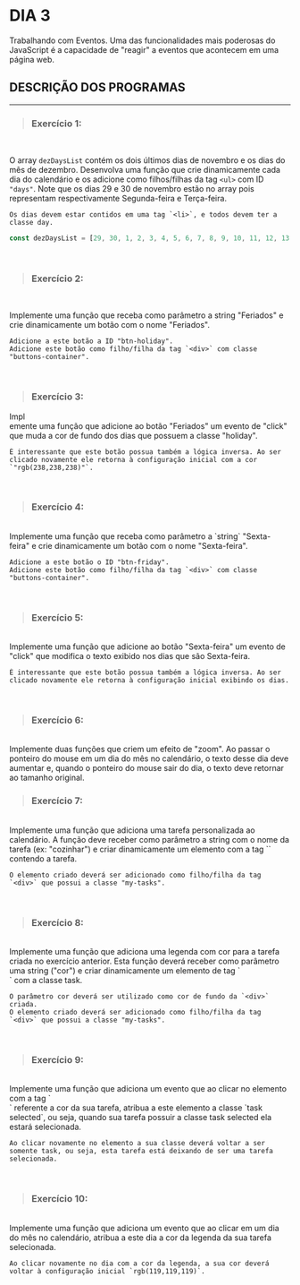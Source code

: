 # DIA 3

Trabalhando com Eventos. Uma das funcionalidades mais poderosas do JavaScript é a capacidade de "reagir" a eventos que acontecem em uma página web.

## DESCRIÇÃO DOS PROGRAMAS

<hr>

>### Exercício 1:
<br/>

O array `dezDaysList` contém os dois últimos dias de novembro e os dias do mês de dezembro. Desenvolva uma função que crie dinamicamente cada dia do calendário e os adicione como filhos/filhas da tag `<ul>` com ID `"days"`. Note que os dias 29 e 30 de novembro estão no array pois representam respectivamente Segunda-feira e Terça-feira.

    Os dias devem estar contidos em uma tag `<li>`, e todos devem ter a classe day.

```javascript
const dezDaysList = [29, 30, 1, 2, 3, 4, 5, 6, 7, 8, 9, 10, 11, 12, 13, 14, 15, 16, 17, 18, 19, 20, 21, 22, 23, 24, 25, 26, 27, 28, 29, 30, 31];
```
<br/>

>### Exercício 2:
<br/>

Implemente uma função que receba como parâmetro a string "Feriados" e crie dinamicamente um botão com o nome "Feriados".

    Adicione a este botão a ID "btn-holiday".
    Adicione este botão como filho/filha da tag `<div>` com classe "buttons-container".


<br/>

>### Exercício 3:
Impl<br/>emente uma função que adicione ao botão "Feriados" um evento de "click" que muda a cor de fundo dos dias que possuem a classe "holiday".

    É interessante que este botão possua também a lógica inversa. Ao ser clicado novamente ele retorna à configuração inicial com a cor `"rgb(238,238,238)"`.
<br/>

>### Exercício 4:
<br/>
Implemente uma função que receba como parâmetro a `string` "Sexta-feira" e crie dinamicamente um botão com o nome "Sexta-feira".

    Adicione a este botão o ID "btn-friday".
    Adicione este botão como filho/filha da tag `<div>` com classe "buttons-container".
<br/>

>### Exercício 5:
<br/>
Implemente uma função que adicione ao botão "Sexta-feira" um evento de "click" que modifica o texto exibido nos dias que são Sexta-feira.

    É interessante que este botão possua também a lógica inversa. Ao ser clicado novamente ele retorna à configuração inicial exibindo os dias.
<br/>

>### Exercício 6:
<br/>
Implemente duas funções que criem um efeito de "zoom". Ao passar o ponteiro do mouse em um dia do mês no calendário, o texto desse dia deve aumentar e, quando o ponteiro do mouse sair do dia, o texto deve retornar ao tamanho original.

<br/>

>### Exercício 7:
<br/>
Implemente uma função que adiciona uma tarefa personalizada ao calendário. A função deve receber como parâmetro a string com o nome da tarefa (ex: "cozinhar") e criar dinamicamente um elemento com a tag `<span>` contendo a tarefa.

    O elemento criado deverá ser adicionado como filho/filha da tag `<div>` que possui a classe "my-tasks".
<br/>

>### Exercício 8:
<br/>
Implemente uma função que adiciona uma legenda com cor para a tarefa criada no exercício anterior. Esta função deverá receber como parâmetro uma string ("cor") e criar dinamicamente um elemento de tag `<div>` com a classe task.

    O parâmetro cor deverá ser utilizado como cor de fundo da `<div>` criada.
    O elemento criado deverá ser adicionado como filho/filha da tag `<div>` que possui a classe "my-tasks".
<br/>

>### Exercício 9:
<br/>
Implemente uma função que adiciona um evento que ao clicar no elemento com a tag `<div>` referente a cor da sua tarefa, atribua a este elemento a classe `task selected`, ou seja, quando sua tarefa possuir a classe task selected ela estará selecionada.

    Ao clicar novamente no elemento a sua classe deverá voltar a ser somente task, ou seja, esta tarefa está deixando de ser uma tarefa selecionada.
<br/>

>### Exercício 10:
<br/>
Implemente uma função que adiciona um evento que ao clicar em um dia do mês no calendário, atribua a este dia a cor da legenda da sua tarefa selecionada.

    Ao clicar novamente no dia com a cor da legenda, a sua cor deverá voltar à configuração inicial `rgb(119,119,119)`.

